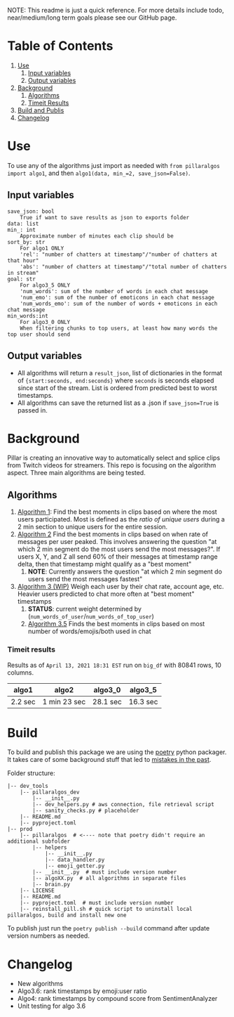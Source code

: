 NOTE: This readme is just a quick reference. For more details include todo, near/medium/long term goals please see our GitHub page.

# Table of Contents
1. [Use](#use)
   1. [Input variables](#input-variables)
   2. [Output variables](#output-variables)
2. [Background](#background)
   1. [Algorithms](#algorithms)
   1. [Timeit Results](#timeit-results)
3. [Build and Publis](#build)
4. [Changelog](#changelog)

# Use

To use any of the algorithms just import as needed with `from pillaralgos import algo1`, and then `algo1(data, min_=2, save_json=False)`.

## Input variables

```
save_json: bool
    True if want to save results as json to exports folder
data: list
min_: int
    Approximate number of minutes each clip should be
sort_by: str
    For algo1 ONLY
    'rel': "number of chatters at timestamp"/"number of chatters at that hour"
    'abs': "number of chatters at timestamp"/"total number of chatters in stream"
goal: str
    For algo3_5 ONLY
    'num_words': sum of the number of words in each chat message
    'num_emo': sum of the number of emoticons in each chat message
    'num_words_emo': sum of the number of words + emoticons in each chat message
min_words:int
    For algo3_0 ONLY
    When filtering chunks to top users, at least how many words the top user should send
```

## Output variables

* All algorithms will return a `result_json`, list of dictionaries in the format of `{start:seconds, end:seconds}` where `seconds` is seconds elapsed since start of the stream. List is ordered from predicted best to worst timestamps.
* All algorithms can save the returned list as a .json if `save_json=True` is passed in.

# Background
Pillar is creating an innovative way to automatically select and splice clips from Twitch videos for streamers. This repo is focusing on the algorithm aspect. Three main algorithms are being tested.

## Algorithms

1. [Algorithm 1](https://github.com/pomkos/twitch_chat_analysis/blob/reorganize_repo/algorithm_1.ipynb): Find the best moments in clips based on where the most users participated. Most is defined as the *ratio of unique users* during a 2 min section to unique users for the entire session.
1. [Algorithm 2](https://github.com/pomkos/twitch_chat_analysis/blob/reorganize_repo/algorithm_2.ipynb) Find the best moments in clips based on when rate of messages per user peaked. This involves answering the question "at which 2 min segment do the most users send the most messages?". If users X, Y, and Z all send 60% of their messages at timestamp range delta, then that timestamp might qualify as a "best moment"
   1. __NOTE__: Currently answers the question "at which 2 min segment do users send the most messages fastest"
1. [Algorithm 3 (WIP)](https://github.com/pomkos/twitch_chat_analysis/blob/reorganize_repo/algorithm_3.ipynb) Weigh each user by their chat rate, account age, etc. Heavier users predicted to chat more often at "best moment" timestamps 
   1. __STATUS__: current weight determined by (`num_words_of_user`/`num_words_of_top_user`)
   1. [Algorithm 3.5](https://github.com/pomkos/twitch_chat_analysis/blob/reorganize_repo/algorithm_3.5.ipynb) Finds the best moments in clips based on most number of words/emojis/both used in chat

### Timeit results
Results as of `April 13, 2021 18:31 EST` run on `big_df` with 80841 rows, 10 columns.

| algo1  | algo2        | algo3_0 | algo3_5 |
|--------|--------------|---------|---------|
|2.2 sec | 1 min 23 sec |28.1 sec | 16.3 sec|

# Build
To build and publish this package we are using the [poetry](https://python-poetry.org/) python packager. It takes care of some background stuff that led to [mistakes in the past](https://github.com/pillargg/twitch_chat_analysis/issues/8).

Folder structure:
```
|-- dev_tools
    |-- pillaralgos_dev
        |-- __init__.py
        |-- dev_helpers.py # aws connection, file retrieval script
        |-- sanity_checks.py # placeholder
    |-- README.md 
    |-- pyproject.toml
|-- prod
    |-- pillaralgos  # <---- note that poetry didn't require an additional subfolder
        |-- helpers
            |-- __init__.py
            |-- data_handler.py
            |-- emoji_getter.py
        |-- __init__.py  # must include version number
        |-- algoXX.py  # all algorithms in separate files
        |-- brain.py
    |-- LICENSE
    |-- README.md
    |-- pyproject.toml  # must include version number
    |-- reinstall_pill.sh # quick script to uninstall local pillaralgos, build and install new one
```
To publish just run the `poetry publish --build` command after update version numbers as needed.

# Changelog

* New algorithms
* Algo3.6: rank timestamps by emoji:user ratio
* Algo4: rank timestamps by compound score from SentimentAnalyzer
* Unit testing for algo 3.6